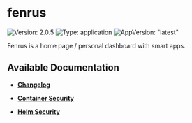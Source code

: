 # fenrus

![Version: 2.0.5](https://img.shields.io/badge/Version-2.0.5-informational?style=flat-square) ![Type: application](https://img.shields.io/badge/Type-application-informational?style=flat-square) ![AppVersion: "latest"](https://img.shields.io/badge/AppVersion-"latest"-informational?style=flat-square)

Fenrus is a home page / personal dashboard with smart apps.   


## Available Documentation

- [**Changelog**](CHANGELOG)

- [**Container Security**](container-security)

- [**Helm Security**](helm-security)

